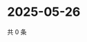 # 2025-05-26

共 0 条

<!-- BEGIN ZHIHUVIDEO -->
<!-- 最后更新时间 Mon May 26 2025 06:10:07 GMT+0800 (China Standard Time) -->

<!-- END ZHIHUVIDEO -->
